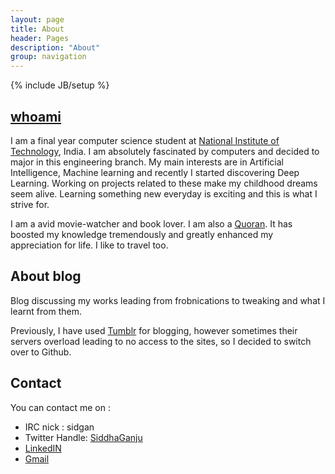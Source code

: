 ```yaml
---
layout: page
title: About
header: Pages
description: "About"
group: navigation
---
```

{% include JB/setup %}


## [whoami](http://about.me/siddha.ganju) 

I am a final year computer science student at [National Institute of Technology](http://nith.ac.in/), India. I am absolutely fascinated by computers and decided to major in this engineering branch. My main interests are in Artificial Intelligence, Machine learning and recently I started discovering Deep Learning. Working on projects related to these make my childhood dreams seem alive. Learning something new everyday is exciting and this is what I strive for. 

I am a avid movie-watcher and book lover. I am also a [Quoran](http://www.quora.com/). It has boosted my knowledge tremendously and greatly enhanced my appreciation for life. I like to travel too. 


## About blog 

Blog discussing my works leading from frobnications to tweaking and what I learnt from them.

Previously, I have used [Tumblr](http://sidgan.tumblr.com/) for blogging, however sometimes their servers overload leading to no access to the sites, so I decided to switch over to Github. 


## Contact

You can contact me on :

- IRC nick : sidgan 
- Twitter Handle: [SiddhaGanju](http://www.twitter.com/SiddhaGanju) 
- [LinkedIN](https://www.linkedin.com/pub/siddha-ganju/67/23/322)
- [Gmail](mailto:siddhaganju@gmail.com)


